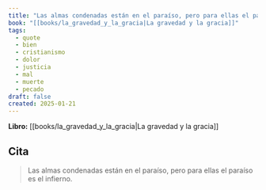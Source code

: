 ```yaml
---
title: "Las almas condenadas están en el paraíso, pero para ellas el paraíso es el infie..."
book: "[[books/la_gravedad_y_la_gracia|La gravedad y la gracia]]"
tags:
  - quote
  - bien
  - cristianismo
  - dolor
  - justicia
  - mal
  - muerte
  - pecado
draft: false
created: 2025-01-21
---
```


**Libro:** [[books/la_gravedad_y_la_gracia|La gravedad y la gracia]]

## Cita
> Las almas condenadas están en el paraíso, pero para ellas el paraíso es el infierno.
